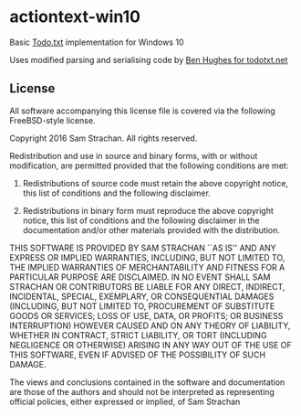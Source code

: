 # actiontext-win10
Basic [Todo.txt](http://todotxt.com/) implementation for Windows 10

Uses modified parsing and serialising code by [Ben Hughes for todotxt.net](https://github.com/benrhughes/todotxt.net)

## License
All software accompanying this license file is covered via the following FreeBSD-style license.

Copyright 2016 Sam Strachan. All rights reserved.

Redistribution and use in source and binary forms, with or without modification, are
permitted provided that the following conditions are met:

   1. Redistributions of source code must retain the above copyright notice, this list of
      conditions and the following disclaimer.

   2. Redistributions in binary form must reproduce the above copyright notice, this list
      of conditions and the following disclaimer in the documentation and/or other materials
      provided with the distribution.

THIS SOFTWARE IS PROVIDED BY SAM STRACHAN ``AS IS'' AND ANY EXPRESS OR IMPLIED
WARRANTIES, INCLUDING, BUT NOT LIMITED TO, THE IMPLIED WARRANTIES OF MERCHANTABILITY AND
FITNESS FOR A PARTICULAR PURPOSE ARE DISCLAIMED. IN NO EVENT SHALL SAM STRACHAN OR
CONTRIBUTORS BE LIABLE FOR ANY DIRECT, INDIRECT, INCIDENTAL, SPECIAL, EXEMPLARY, OR
CONSEQUENTIAL DAMAGES (INCLUDING, BUT NOT LIMITED TO, PROCUREMENT OF SUBSTITUTE GOODS OR
SERVICES; LOSS OF USE, DATA, OR PROFITS; OR BUSINESS INTERRUPTION) HOWEVER CAUSED AND ON
ANY THEORY OF LIABILITY, WHETHER IN CONTRACT, STRICT LIABILITY, OR TORT (INCLUDING
NEGLIGENCE OR OTHERWISE) ARISING IN ANY WAY OUT OF THE USE OF THIS SOFTWARE, EVEN IF
ADVISED OF THE POSSIBILITY OF SUCH DAMAGE.

The views and conclusions contained in the software and documentation are those of the
authors and should not be interpreted as representing official policies, either expressed
or implied, of Sam Strachan
